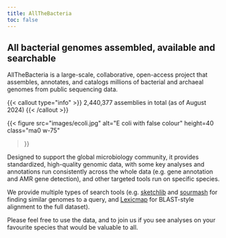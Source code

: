 ```yaml
---
title: AllTheBacteria
toc: false
---
```


## All bacterial genomes assembled, available and searchable

AllTheBacteria is a large-scale, collaborative, open-access project that assembles, annotates, and catalogs millions of bacterial and archaeal genomes from public sequencing data.

{{< callout type="info" >}}
  2,440,377 assemblies in total (as of August 2024)
{{< /callout >}}

{{< figure
  src="images/ecoli.jpg"
  alt="E coli with false colour"
  height=40
  class="ma0 w-75"
>}}

Designed to support the global microbiology community, it provides standardized, high-quality genomic data, with some key analyses and annotations run consistently across the whole data (e.g. gene annotation and AMR gene detection), and other targeted tools run on specific species.

We provide multiple types of search tools (e.g. [sketchlib](https://github.com/bacpop/sketchlib.rust) and [sourmash](https://sourmash.readthedocs.io/en/latest/) for finding similar genomes to a query, and [Lexicmap](https://bioinf.shenwei.me/LexicMap/) for BLAST-style alignment to the full dataset).

Please feel free to use the data, and to join us if you see analyses on your favourite species that would be valuable to all.



